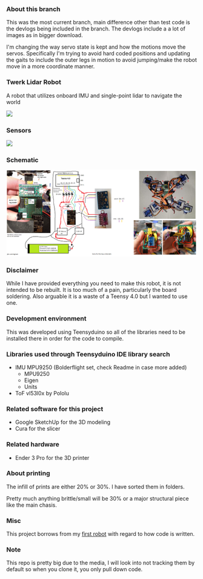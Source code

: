 ### About this branch
This was the most current branch, main difference other than test code is the devlogs being included in the branch. The devlogs include a a lot of images as in bigger download.

I'm changing the way servo state is kept and how the motions move the servos. Specifically I'm trying to avoid hard coded positions and updating the gaits to include the outer legs in motion to avoid jumping/make the robot move in a more coordinate manner.

### Twerk Lidar Robot
A robot that utilizes onboard IMU and single-point lidar to navigate the world

<img src="./devlog/media/01-09-2022--better.JPG" width="800">

### Sensors

<img src="./devlog/media/01-09-2022--imu-and-sensor.png" width="800">

### Schematic

<img src="./misc/crayon-circuit-3.png" width="800">

### Disclaimer
While I have provided everything you need to make this robot, it is not intended to be rebuilt. It is too much of a pain, particularly the board soldering. Also arguable it is a waste of a Teensy 4.0 but I wanted to use one.

### Development environment

This was developed using Teensyduino so all of the libraries need to be installed there in order for the code to compile.
### Libraries used through Teensyduino IDE library search
* IMU MPU9250 (Bolderflight set, check Readme in case more added)
  * MPU9250
  * Eigen
  * Units
* ToF vl53l0x by Pololu

### Related software for this project
* Google SketchUp for the 3D modeling
* Cura for the slicer

### Related hardware
* Ender 3 Pro for the 3D printer

### About printing
The infill of prints are either 20% or 30%. I have sorted them in folders.

Pretty much anything brittle/small will be 30% or a major structural piece like the main chasis.

### Misc
This project borrows from my [first robot](https://github.com/jdc-cunningham/not-quite-an-ant-robot) with regard to how code is written.

### Note
This repo is pretty big due to the media, I will look into not tracking them by default so when you clone it, you only pull down code.